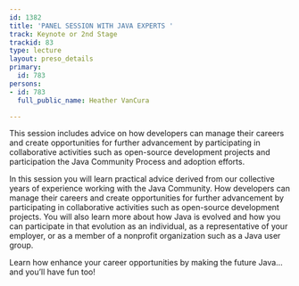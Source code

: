 ```yaml
---
id: 1382
title: 'PANEL SESSION WITH JAVA EXPERTS '
track: Keynote or 2nd Stage
trackid: 83
type: lecture
layout: preso_details
primary:
  id: 783
persons:
- id: 783
  full_public_name: Heather VanCura

---
```

This session includes advice on how developers can manage their careers and create opportunities for further advancement by participating in collaborative activities such as open-source development projects and participation the Java Community Process and adoption efforts.

In this session you will learn practical advice derived from our collective years of experience working with the Java Community. How developers can manage their careers and create opportunities for further advancement by participating in collaborative activities such as open-source development projects. You will also learn more about how Java is evolved and how you can participate in that evolution as an individual, as a representative of your employer, or as a member of a nonprofit organization such as a Java user group.

Learn how enhance your career opportunities by making the future Java…and you’ll have fun too!